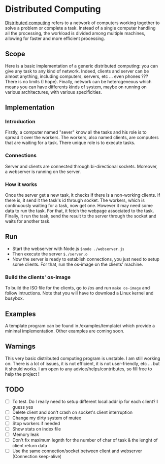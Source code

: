 # Distributed Computing

[Distributed computing](https://en.wikipedia.org/wiki/Distributed_computing) refers to a network of computers working together to solve a problem or complete a task. Instead of a single computer handling all the processing, the workload is divided among multiple machines, allowing for faster and more efficient processing.

## Scope
Here is a basic implementation of a generic distributed computing: you can give any task to any kind of network. Indeed, clients and server can be almost anything, including computers, servers, etc ... even phones ??? There is no limits (I hope). Finally, network can be heterogeneous which means you can have differents kinds of system, maybe on running on various architectures, with various specificities.

## Implementation
### Introduction
Firstly, a computer named "sever" know all the tasks and his role is to spread it over the workers. The workers, also named clients, are computers that are waiting for a task. There unique role is to execute tasks.

### Connections
Server and clients are connected through bi-directional sockets. Moreover, a webserver is running on the server.

### How it works
Once the server get a new task, it checks if there is a non-working clients. If there is, it send it the task's id through socket. The workers, which is continuously waiting for a task, now get one. However it may need some data to run the task. For that, it fetch the webpage associated to the task. Finally, it run the task, send the result to the server through the socket and waits for another task.

## Run
- Start the webserver with Node.js ```$node ./webserver.js```
- Then execute the server ```$./server.o```
- Now the server is ready to establish connections, you just need to setup some clients. For that, run the os-image on the clients' machine.

### Build the clients' os-image
To build the ISO file for the clients, go to /os and run ```make os-image``` and follow intructions. Note that you will have to download a Linux kernel and busybox.

## Examples
A template program can be found in /examples/template/ which provide a minimal implementation.
Other examples are coming soon.

## Warnings
This very basic distributed computing program is unstable. I am still working on. There is a lot of issues, it is not efficient, it is not user-friendly, etc ... but it should works. I am open to any advice/helps/contributes, so fill free to help the project !

## TODO
- [ ] To test. Do I really need to setup different local addr ip for each client? I guess yes
- [ ] Delete client and don't crash on socket's client interruption
- [ ] Change my dirty system of mutex
- [ ] Stop workers if needed
- [ ] Show stats on index file
- [ ] Memory leak
- [ ] Don't fix maximum legnth for the number of char of task & the lenght of client return data
- [ ] Use the same connection/socket between client and webserver (Connection keep-alive)
